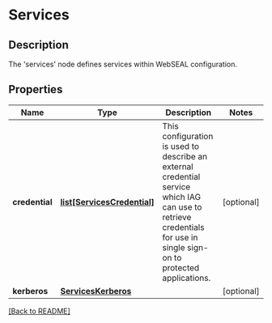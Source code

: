 # Services

## Description

The 'services' node defines services within WebSEAL configuration.


## Properties

Name | Type | Description | Notes
------------ | ------------- | ------------- | -------------
**credential** | [**list[ServicesCredential]**](ServicesCredential.md) | This configuration is used to describe an external credential service  which IAG can use to retrieve credentials for use in single sign-on to  protected applications.| [optional] 
**kerberos** | [**ServicesKerberos**](ServicesKerberos.md) |  | [optional] 

[[Back to README]](../README.md)



